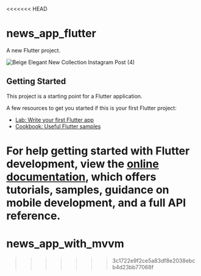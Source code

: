<<<<<<< HEAD
# news_app_flutter

A new Flutter project.

![Beige Elegant New Collection Instagram Post (4)](https://github.com/user-attachments/assets/8d1354be-f32f-4ca6-8bd6-ae1d46dd71aa)

## Getting Started

This project is a starting point for a Flutter application.

A few resources to get you started if this is your first Flutter project:

- [Lab: Write your first Flutter app](https://docs.flutter.dev/get-started/codelab)
- [Cookbook: Useful Flutter samples](https://docs.flutter.dev/cookbook)

For help getting started with Flutter development, view the
[online documentation](https://docs.flutter.dev/), which offers tutorials,
samples, guidance on mobile development, and a full API reference.
=======
# news_app_with_mvvm
>>>>>>> 3c1722e9f2ce5a83df8e2038ebcb4d23bb77068f
